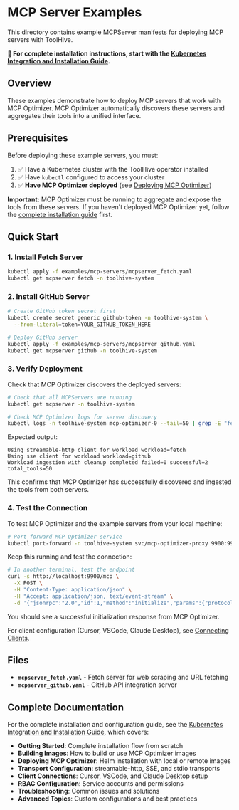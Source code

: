 # MCP Server Examples

This directory contains example MCPServer manifests for deploying MCP servers with ToolHive.

**📖 For complete installation instructions, start with the [Kubernetes Integration and Installation Guide](../../docs/kubernetes-integration.md).**

## Overview

These examples demonstrate how to deploy MCP servers that work with MCP Optimizer. MCP Optimizer automatically discovers these servers and aggregates their tools into a unified interface.

## Prerequisites

Before deploying these example servers, you must:

1. ✅ Have a Kubernetes cluster with the ToolHive operator installed
2. ✅ Have `kubectl` configured to access your cluster
3. ✅ **Have MCP Optimizer deployed** (see [Deploying MCP Optimizer](../../docs/kubernetes-integration.md#deploying-mcp-optimizer))

**Important:** MCP Optimizer must be running to aggregate and expose the tools from these servers. If you haven't deployed MCP Optimizer yet, follow the [complete installation guide](../../docs/kubernetes-integration.md) first.

## Quick Start

### 1. Install Fetch Server

```bash
kubectl apply -f examples/mcp-servers/mcpserver_fetch.yaml
kubectl get mcpserver fetch -n toolhive-system
```

### 2. Install GitHub Server

```bash
# Create GitHub token secret first
kubectl create secret generic github-token -n toolhive-system \
  --from-literal=token=YOUR_GITHUB_TOKEN_HERE

# Deploy GitHub server
kubectl apply -f examples/mcp-servers/mcpserver_github.yaml
kubectl get mcpserver github -n toolhive-system
```

### 3. Verify Deployment

Check that MCP Optimizer discovers the deployed servers:

```bash
# Check that all MCPServers are running
kubectl get mcpserver -n toolhive-system

# Check MCP Optimizer logs for server discovery
kubectl logs -n toolhive-system mcp-optimizer-0 --tail=50 | grep -E "fetch|github|total_tools"
```

Expected output:

```text
Using streamable-http client for workload workload=fetch
Using sse client for workload workload=github
Workload ingestion with cleanup completed failed=0 successful=2 total_tools=50
```

This confirms that MCP Optimizer has successfully discovered and ingested the tools from both servers.

### 4. Test the Connection

To test MCP Optimizer and the example servers from your local machine:

```bash
# Port forward MCP Optimizer service
kubectl port-forward -n toolhive-system svc/mcp-optimizer-proxy 9900:9900
```

Keep this running and test the connection:

```bash
# In another terminal, test the endpoint
curl -s http://localhost:9900/mcp \
  -X POST \
  -H "Content-Type: application/json" \
  -H "Accept: application/json, text/event-stream" \
  -d '{"jsonrpc":"2.0","id":1,"method":"initialize","params":{"protocolVersion":"2024-11-05","capabilities":{},"clientInfo":{"name":"test","version":"1.0"}}}'
```

You should see a successful initialization response from MCP Optimizer.

For client configuration (Cursor, VSCode, Claude Desktop), see [Connecting Clients](../../docs/kubernetes-integration.md#connecting-clients).

## Files

- **`mcpserver_fetch.yaml`** - Fetch server for web scraping and URL fetching
- **`mcpserver_github.yaml`** - GitHub API integration server

## Complete Documentation

For the complete installation and configuration guide, see the [Kubernetes Integration and Installation Guide](../../docs/kubernetes-integration.md), which covers:

- **Getting Started**: Complete installation flow from scratch
- **Building Images**: How to build or use MCP Optimizer images
- **Deploying MCP Optimizer**: Helm installation with local or remote images
- **Transport Configuration**: streamable-http, SSE, and stdio transports
- **Client Connections**: Cursor, VSCode, and Claude Desktop setup
- **RBAC Configuration**: Service accounts and permissions
- **Troubleshooting**: Common issues and solutions
- **Advanced Topics**: Custom configurations and best practices
